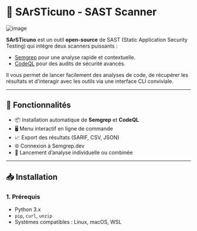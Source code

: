 # 🧊 SArSTicuno - SAST Scanner

![image](https://github.com/user-attachments/assets/acbc75ec-4ddd-473e-b80a-03bf36c2dc2c)


**SArSTicuno** est un outil **open-source** de SAST (Static Application Security Testing) qui intègre deux scanners puissants :
- [Semgrep](https://semgrep.dev/) pour une analyse rapide et contextuelle.
- [CodeQL](https://codeql.github.com/) pour des audits de sécurité avancés.

Il vous permet de lancer facilement des analyses de code, de récupérer les résultats et d’interagir avec les outils via une interface CLI conviviale.

---

## 🚀 Fonctionnalités

- 📦 Installation automatique de **Semgrep** et **CodeQL**
- 🖥️ Menu interactif en ligne de commande
- 📈 Export des résultats (SARIF, CSV, JSON)
- 🌐 Connexion à Semgrep.dev
- 🧪 Lancement d’analyse individuelle ou combinée

---

## 📥 Installation

### 1. Prérequis

- Python 3.x
- `pip`, `curl`, `unzip`
- Systèmes compatibles : Linux, macOS, WSL

